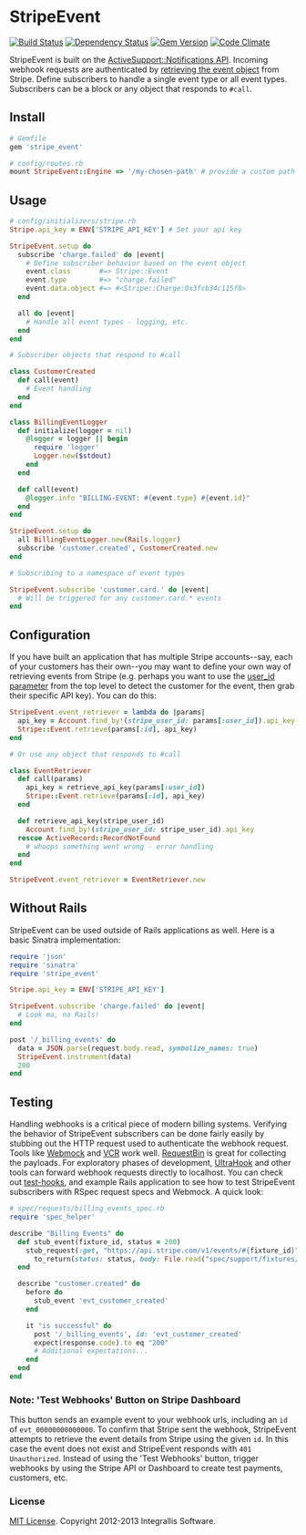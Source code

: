# StripeEvent
[![Build Status](https://secure.travis-ci.org/integrallis/stripe_event.png?branch=master)](http://travis-ci.org/integrallis/stripe_event) [![Dependency Status](https://gemnasium.com/integrallis/stripe_event.png)](https://gemnasium.com/integrallis/stripe_event) [![Gem Version](https://badge.fury.io/rb/stripe_event.png)](http://badge.fury.io/rb/stripe_event) [![Code Climate](https://codeclimate.com/github/integrallis/stripe_event.png)](https://codeclimate.com/github/integrallis/stripe_event)

StripeEvent is built on the [ActiveSupport::Notifications API](http://api.rubyonrails.org/classes/ActiveSupport/Notifications.html). Incoming webhook requests are authenticated by [retrieving the event object](https://stripe.com/docs/api?lang=ruby#retrieve_event) from Stripe. Define subscribers to handle a single event type or all event types. Subscribers can be a block or any object that responds to `#call`.

## Install

```ruby
# Gemfile
gem 'stripe_event'
```

```ruby
# config/routes.rb
mount StripeEvent::Engine => '/my-chosen-path' # provide a custom path
```

## Usage

```ruby
# config/initializers/stripe.rb
Stripe.api_key = ENV['STRIPE_API_KEY'] # Set your api key

StripeEvent.setup do
  subscribe 'charge.failed' do |event|
    # Define subscriber behavior based on the event object
    event.class       #=> Stripe::Event
    event.type        #=> "charge.failed"
    event.data.object #=> #<Stripe::Charge:0x3fcb34c115f8>
  end

  all do |event|
    # Handle all event types - logging, etc.
  end
end

# Subscriber objects that respond to #call

class CustomerCreated
  def call(event)
    # Event handling
  end
end

class BillingEventLogger
  def initialize(logger = nil)
    @logger = logger || begin
      require 'logger'
      Logger.new($stdout)
    end
  end

  def call(event)
    @logger.info "BILLING-EVENT: #{event.type} #{event.id}"
  end
end

StripeEvent.setup do
  all BillingEventLogger.new(Rails.logger)
  subscribe 'customer.created', CustomerCreated.new
end

# Subscribing to a namespace of event types

StripeEvent.subscribe 'customer.card.' do |event|
  # Will be triggered for any customer.card.* events
end
```

## Configuration

If you have built an application that has multiple Stripe accounts--say, each of your customers has their own--you may want to define your own way of retrieving events from Stripe (e.g. perhaps you want to use the [user_id parameter](https://stripe.com/docs/apps/getting-started#webhooks) from the top level to detect the customer for the event, then grab their specific API key). You can do this:

```ruby
StripeEvent.event_retriever = lambda do |params|
  api_key = Account.find_by!(stripe_user_id: params[:user_id]).api_key
  Stripe::Event.retrieve(params[:id], api_key)
end

# Or use any object that responds to #call

class EventRetriever
  def call(params)
    api_key = retrieve_api_key(params[:user_id])
    Stripe::Event.retrieve(params[:id], api_key)
  end

  def retrieve_api_key(stripe_user_id)
    Account.find_by!(stripe_user_id: stripe_user_id).api_key
  rescue ActiveRecord::RecordNotFound
    # whoops something went wrong - error handling
  end
end

StripeEvent.event_retriever = EventRetriever.new
```

## Without Rails

StripeEvent can be used outside of Rails applications as well. Here is a basic Sinatra implementation:

```ruby
require 'json'
require 'sinatra'
require 'stripe_event'

Stripe.api_key = ENV['STRIPE_API_KEY']

StripeEvent.subscribe 'charge.failed' do |event|
  # Look ma, no Rails!
end

post '/_billing_events' do
  data = JSON.parse(request.body.read, symbolize_names: true)
  StripeEvent.instrument(data)
  200
end
```

## Testing

Handling webhooks is a critical piece of modern billing systems. Verifying the behavior of StripeEvent subscribers can be done fairly easily by stubbing out the HTTP request used to authenticate the webhook request. Tools like [Webmock](https://github.com/bblimke/webmock) and [VCR](https://github.com/vcr/vcr) work well. [RequestBin](http://requestb.in/) is great for collecting the payloads. For exploratory phases of development, [UltraHook](http://www.ultrahook.com/) and other tools can forward webhook requests directly to localhost. You can check out [test-hooks](https://github.com/invisiblefunnel/test-hooks), and example Rails application to see how to test StripeEvent subscribers with RSpec request specs and Webmock. A quick look:

```ruby
# spec/requests/billing_events_spec.rb
require 'spec_helper'

describe "Billing Events" do
  def stub_event(fixture_id, status = 200)
    stub_request(:get, "https://api.stripe.com/v1/events/#{fixture_id}").
      to_return(status: status, body: File.read("spec/support/fixtures/#{fixture_id}.json"))
  end

  describe "customer.created" do
    before do
      stub_event 'evt_customer_created'
    end

    it "is successful" do
      post '/_billing_events', id: 'evt_customer_created'
      expect(response.code).to eq "200"
      # Additional expectations...
    end
  end
end
```

### Note: 'Test Webhooks' Button on Stripe Dashboard

This button sends an example event to your webhook urls, including an `id` of `evt_00000000000000`. To confirm that Stripe sent the webhook, StripeEvent attempts to retrieve the event details from Stripe using the given `id`. In this case the event does not exist and StripeEvent responds with `401 Unauthorized`. Instead of using the 'Test Webhooks' button, trigger webhooks by using the Stripe API or Dashboard to create test payments, customers, etc.

### License

[MIT License](https://github.com/integrallis/stripe_event/blob/master/LICENSE.md). Copyright 2012-2013 Integrallis Software.
